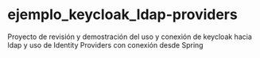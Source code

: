 # ejemplo_keycloak_ldap-providers
Proyecto de revisión y demostración del uso y conexión de keycloak hacia ldap y uso de Identity Providers con conexión desde Spring 
